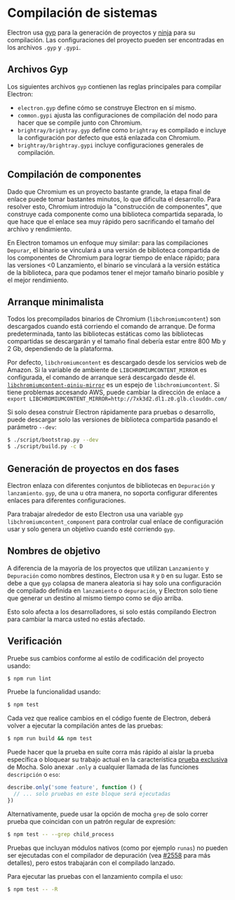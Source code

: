 # Compilación de sistemas

Electron usa [gyp](https://gyp.gsrc.io/) para la generación de proyectos y [ninja](https://ninja-build.org/) para su compilación. Las configuraciones del proyecto pueden ser encontradas en los archivos `.gyp` y `.gypi`.

## Archivos Gyp

Los siguientes archivos `gyp` contienen las reglas principales para compilar Electron:

* `electron.gyp` define cómo se construye Electron en sí mismo.
* `common.gypi` ajusta las configuraciones de compilación del nodo para hacer que se compile junto con Chromium.
* `brightray/brightray.gyp` define como `brightray` es compilado e incluye la configuración por defecto que está enlazada con Chromium.
* `brightray/brightray.gypi` incluye configuraciones generales de compilación.

## Compilación de componentes

Dado que Chromium es un proyecto bastante grande, la etapa final de enlace puede tomar bastantes minutos, lo que dificulta el desarrollo. Para resolver esto, Chromium introdujo la "construcción de componentes", que construye cada componente como una biblioteca compartida separada, lo que hace que el enlace sea muy rápido pero sacrificando el tamaño del archivo y rendimiento.

En Electron tomamos un enfoque muy similar: para las compilaciones `Depurar`, el binario se vinculará a una versión de biblioteca compartida de los componentes de Chromium para lograr tiempo de enlace rápido; para las versiones <0 Lanzamiento</code>, el binario se vinculará a la versión estática de la biblioteca, para que podamos tener el mejor tamaño binario posible y el mejor rendimiento.

## Arranque minimalista

Todos los precompilados binarios de Chromium (`libchromiumcontent`) son descargados cuando está corriendo el comando de arranque. De forma predeterminada, tanto las bibliotecas estáticas como las bibliotecas compartidas se descargarán y el tamaño final debería estar entre 800 Mb y 2 Gb, dependiendo de la plataforma.

Por defecto, `libchromiumcontent` es descargado desde los servicios web de Amazon. Si la variable de ambiente de `LIBCHROMIUMCONTENT_MIRROR` es configurada, el comando de arranque será descargado desde él. [`libchromiumcontent-qiniu-mirror`](https://github.com/hokein/libchromiumcontent-qiniu-mirror) es un espejo de `libchromiumcontent`. Si tiene problemas accesando AWS, puede cambiar la dirección de enlace a `export LIBCHROMIUMCONTENT_MIRROR=http://7xk3d2.dl1.z0.glb.clouddn.com/`

Si solo desea construir Electron rápidamente para pruebas o desarrollo, puede descargar solo las versiones de biblioteca compartida pasando el parámetro `--dev`:

```sh
$ ./script/bootstrap.py --dev
$ ./script/build.py -c D
```

## Generación de proyectos en dos fases

Electron enlaza con diferentes conjuntos de bibliotecas en `Depuración` y `lanzamiento`. `gyp`, de una u otra manera, no soporta configurar diferentes enlaces para diferentes configuraciones.

Para trabajar alrededor de esto Electron usa una variable `gyp` `libchromiumcontent_component` para controlar cual enlace de configuración usar y solo genera un objetivo cuando esté corriendo `gyp`.

## Nombres de objetivo

A diferencia de la mayoría de los proyectos que utilizan `Lanzamiento` y `Depuración` como nombres destinos, Electron usa `R` y `D` en su lugar. Esto se debe a que `gyp` colapsa de manera aleatoria si hay solo una configuración de compilado definida en `lanzamiento` o `depuración`, y Electron solo tiene que generar un destino al mismo tiempo como se dijo arriba.

Esto solo afecta a los desarrolladores, si solo estás compilando Electron para cambiar la marca usted no estás afectado.

## Verificación

Pruebe sus cambios conforme al estilo de codificación del proyecto usando:

```sh
$ npm run lint
```

Pruebe la funcionalidad usando:

```sh
$ npm test
```

Cada vez que realice cambios en el código fuente de Electron, deberá volver a ejecutar la compilación antes de las pruebas:

```sh
$ npm run build && npm test
```

Puede hacer que la prueba en suite corra más rápido al aislar la prueba específica o bloquear su trabajo actual en la característica [prueba exclusiva](https://mochajs.org/#exclusive-tests) de Mocha. Solo anexar `.only` a cualquier llamada de las funciones `descripción` o `eso`:

```js
describe.only('some feature', function () {
  // ... solo pruebas en este bloque será ejecutadas
})
```

Alternativamente, puede usar la opción de mocha `grep` de solo correr prueba que coincidan con un patrón regular de expresión:

```sh
$ npm test -- --grep child_process
```

Pruebas que incluyan módulos nativos (como por ejemplo `runas`) no pueden ser ejecutadas con el compilador de depuración (vea [#2558](https://github.com/electron/electron/issues/2558) para más detalles), pero estos trabajarán con el compilado lanzado.

Para ejecutar las pruebas con el lanzamiento compila el uso:

```sh
$ npm test -- -R
```